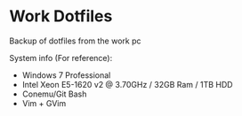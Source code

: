 # Work Dotfiles

Backup of dotfiles from the work pc

System info (For reference):

- Windows 7 Professional
- Intel Xeon E5-1620 v2 @ 3.70GHz / 32GB Ram / 1TB HDD
- Conemu/Git Bash
- Vim + GVim

